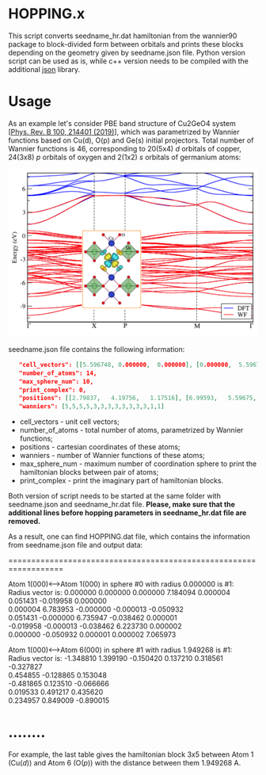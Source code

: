 # HOPPING.x

This script converts seedname_hr.dat hamiltonian from  the wannier90 package to block-divided form between orbitals and prints these blocks depending on the geometry given by seedname.json file. Python version script can be used as is, while c++ version needs to be compiled with the additional [json](https://github.com/nlohmann/json) library.

# Usage 

As an example let's consider PBE band structure of Cu2GeO4 system [[Phys. Rev. B 100, 214401 (2019)](https://journals.aps.org/prb/abstract/10.1103/PhysRevB.100.214401)], which was parametrized by Wannier functions based on Cu(d), O(p) and Ge(s) initial projectors. Total number of Wannier functions is 46, corresponding to 20(5x4) *d* orbitals of copper, 24(3x8) *p* orbitals of oxygen and 2(1x2) *s* orbitals of germanium atoms:

![alt text](https://github.com/danis-b/HOPPING/blob/main/example/bands.png)

seedname.json file contains the following information:

```json
   "cell_vectors": [[5.596748, 0.000000,  0.000000], [0.000000,  5.596748,  0.000000], [2.798374, 2.798374, 4.700648]],
   "number_of_atoms": 14,
   "max_sphere_num": 10,
   "print_complex": 0,
   "positions": [[2.79837,   4.19756,   1.17516], [6.99593,   5.59675,   3.52549], [2.79837,   1.39919,   1.17516], [4.19756,   5.59675,   3.52549], [5.59675,   6.94556,   3.37506], [1.44956,   5.59675,   1.02474], [5.59675,   4.24793,   3.37506], [4.14719,   5.59675,   1.02474], [2.79837,   4.24793,   3.67591], [1.44956,   2.79837,   1.32558], [2.79837,   6.94556,   3.67591], [4.14719,   2.79837,   1.32558], [0.00000,   0.00000,   0.00000], [5.59675,   2.79837,   2.35032]],
   "wanniers": [5,5,5,5,3,3,3,3,3,3,3,3,1,1]
```
* cell_vectors - unit cell vectors;
* number_of_atoms - total number of atoms, parametrized by Wannier functions;
* positions - cartesian coordinates of these atoms;
* wanniers - number of Wannier functions of these atoms;
* max_sphere_num - maximum number of coordination sphere to print the hamiltonian blocks between pair of atoms;
* print_complex - print the imaginary part of hamiltonian blocks. 

Both version of script needs to be started at the same folder with seedname.json and seedname_hr.dat file. **Please, make sure that the additional lines before hopping parameters in seedname_hr.dat file are removed.**

As a result, one can find HOPPING.dat file, which contains the information from seedname.json file and output data:

==================================================================

Atom 1(000)<-->Atom 1(000) in sphere #0 with radius 0.000000 is #1:  
Radius vector is: 0.000000 0.000000 0.000000
7.184094  0.000004  0.051431  -0.019958  0.000000  
0.000004  6.783953  -0.000000  -0.000013  -0.050932  
0.051431  -0.000000  6.735947  -0.038462  0.000001  
-0.019958  -0.000013  -0.038462  6.223730  0.000002  
0.000000  -0.050932  0.000001  0.000002  7.065973  

Atom 1(000)<-->Atom 6(000) in sphere #1 with radius 1.949268 is #1:  
Radius vector is: -1.348810 1.399190 -0.150420
0.137210  0.318561  -0.327827  
0.454855  -0.128865  0.153048  
-0.481865  0.123510  -0.066666  
0.019533  0.491217  0.435620  
0.234957  0.849009  -0.890015  

........
==================================================================

For example, the last table gives the hamiltonian block 3x5 between Atom 1 (Cu(*d*)) and Atom 6 (O(*p*)) with the distance between them 1.949268 A. 




